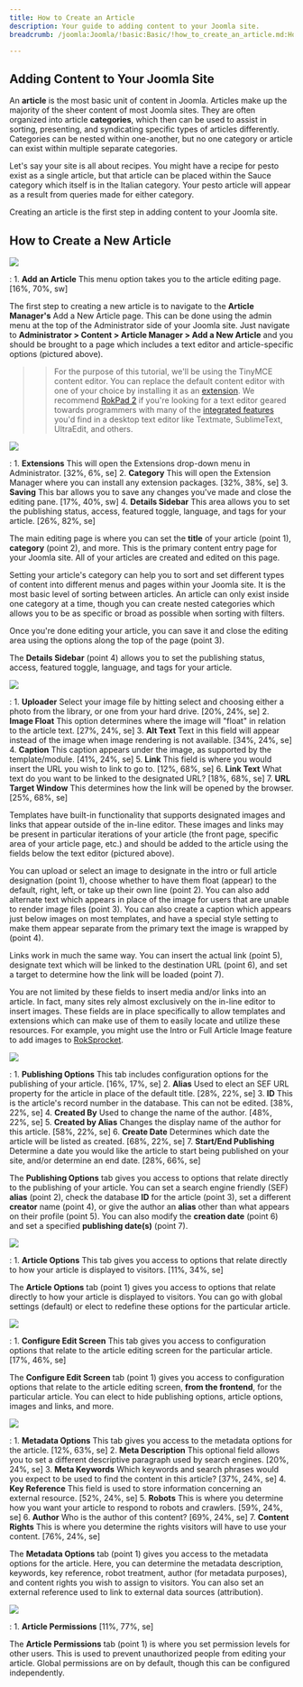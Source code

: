 ```yaml
---
title: How to Create an Article
description: Your guide to adding content to your Joomla site.
breadcrumb: /joomla:Joomla/!basic:Basic/!how_to_create_an_article.md:How to Create an Article

---
```


Adding Content to Your Joomla Site
-----

An **article** is the most basic unit of content in Joomla. Articles make up the majority of the sheer content of most Joomla sites. They are often organized into article **categories**, which then can be used to assist in sorting, presenting, and syndicating specific types of articles differently. Categories can be nested within one-another, but no one category or article can exist within multiple separate categories.

Let's say your site is all about recipes. You might have a recipe for pesto exist as a single article, but that article can be placed within the Sauce category which itself is in the Italian category. Your pesto article will appear as a result from queries made for either category. 

Creating an article is the first step in adding content to your Joomla site.

How to Create a New Article
---------

![][article1]

:   1. **Add an Article** This menu option takes you to the article editing page. [16%, 70%, sw]

The first step to creating a new article is to navigate to the **Article Manager's** Add a New Article page. This can be done using the admin menu at the top of the Administrator side of your Joomla site. Just navigate to **Administrator > Content > Article Manager > Add a New Article** and you should be brought to a page which includes a text editor and article-specific options (pictured above).

>> For the purpose of this tutorial, we'll be using the TinyMCE content editor. You can replace the default content editor with one of your choice by installing it as an [extension][extension]. We recommend [RokPad 2][rokpad] if you're looking for a text editor geared towards programmers with many of the [integrated features][pad] you'd find in a desktop text editor like Textmate, SublimeText, UltraEdit, and others. 

![][article2]

:   1. **Extensions** This will open the Extensions drop-down menu in Administrator. [32%, 6%, se]
    2. **Category** This will open the Extension Manager where you can install any extension packages. [32%, 38%, se]
    3. **Saving** This bar allows you to save any changes you've made and close the editing pane. [17%, 40%, sw]
    4. **Details Sidebar** This area allows you to set the publishing status, access, featured toggle, language, and tags for your article. [26%, 82%, se]

The main editing page is where you can set the **title** of your article (point 1), **category** (point 2), and more. This is the primary content entry page for your Joomla site. All of your articles are created and edited on this page. 

Setting your article's category can help you to sort and set different types of content into different menus and pages within your Joomla site. It is the most basic level of sorting between articles. An article can only exist inside one category at a time, though you can create nested categories which allows you to be as specific or broad as possible when sorting with filters.

Once you're done editing your article, you can save it and close the editing area using the options along the top of the page (point 3).

The **Details Sidebar** (point 4) allows you to set the publishing status, access, featured toggle, language, and tags for your article.

![][article3]

:   1. **Uploader** Select your image file by hitting select and choosing either a photo from the library, or one from your hard drive. [20%, 24%, se]
    2. **Image Float** This option determines where the image will "float" in relation to the article text. [27%, 24%, se]
    3. **Alt Text** Text in this field will appear instead of the image when image rendering is not available. [34%, 24%, se]
    4. **Caption** This caption appears under the image, as supported by the template/module. [41%, 24%, se]
    5. **Link** This field is where you would insert the URL you wish to link to go to. [12%, 68%, se]
    6. **Link Text** What text do you want to be linked to the designated URL? [18%, 68%, se]
    7. **URL Target Window** This determines how the link will be opened by the browser. [25%, 68%, se]

Templates have built-in functionality that supports designated images and links that appear outside of the in-line editor. These images and links may be present in particular iterations of your article (the front page, specific area of your article page, etc.) and should be added to the article using the fields below the text editor (pictured above).

You can upload or select an image to designate in the intro or full article designation (point 1), choose whether to have them float (appear) to the default, right, left, or take up their own line (point 2). You can also add alternate text which appears in place of the image for users that are unable to render image files (point 3). You can also create a caption which appears just below images on most templates, and have a special style setting to make them appear separate from the primary text the image is wrapped by (point 4).

Links work in much the same way. You can insert the actual link (point 5), designate text which will be linked to the destination URL (point 6), and set a target to determine how the link will be loaded (point 7).

You are not limited by these fields to insert media and/or links into an article. In fact, many sites rely almost exclusively on the in-line editor to insert images. These fields are in place specifically to allow templates and extensions which can make use of them to easily locate and utilize these resources. For example, you might use the Intro or Full Article Image feature to add images to [RokSprocket][sprocket].

![][article4]

:   1. **Publishing Options** This tab includes configuration options for the publishing of your article. [16%, 17%, se]
    2. **Alias** Used to elect an SEF URL property for the article in place of the default title. [28%, 22%, se]
    3. **ID** This is the article's record number in the database. This can not be edited. [38%, 22%, se]
    4. **Created By** Used to change the name of the author. [48%, 22%, se]
    5. **Created by Alias** Changes the display name of the author for this article. [58%, 22%, se]
    6. **Create Date** Determines which date the article will be listed as created. [68%, 22%, se]
    7. **Start/End Publishing** Determine a date you would like the article to start being published on your site, and/or determine an end date. [28%, 66%, se]

The **Publishing Options** tab gives you access to options that relate directly to the publishing of your article. You can set a search engine friendly (SEF) **alias** (point 2), check the database **ID** for the article (point 3), set a different **creator** name (point 4), or give the author an **alias** other than what appears on their profile (point 5). You can also modify the **creation date** (point 6) and set a specified **publishing date(s)** (point 7). 

![][article5]

:   1. **Article Options** This tab gives you access to options that relate directly to how your article is displayed to visitors. [11%, 34%, se]

The **Article Options** tab (point 1) gives you access to options that relate directly to how your article is displayed to visitors. You can go with global settings (default) or elect to redefine these options for the particular article.

![][article6]

:   1. **Configure Edit Screen** This tab gives you access to configuration options that relate to the article editing screen for the particular article. [17%, 46%, se]

The **Configure Edit Screen** tab (point 1) gives you access to configuration options that relate to the article editing screen, **from the frontend**, for the particular article. You can elect to hide publishing options, article options, images and links, and more.

![][article7]

:   1. **Metadata Options** This tab gives you access to the metadata options for the article. [12%, 63%, se]
    2. **Meta Description** This optional field allows you to set a different descriptive paragraph used by search engines. [20%, 24%, se]
    3. **Meta Keywords** Which keywords and search phrases would you expect to be used to find the content in this article? [37%, 24%, se]
    4. **Key Reference** This field is used to store information concerning an external resource. [52%, 24%, se]
    5. **Robots** This is where you determine how you want your article to respond to robots and crawlers. [59%, 24%, se]
    6. **Author** Who is the author of this content? [69%, 24%, se]
    7. **Content Rights** This is where you determine the rights visitors will have to use your content. [76%, 24%, se]

The **Metadata Options** tab (point 1) gives you access to the metadata options for the article. Here, you can determine the metadata description, keywords, key reference, robot treatment, author (for metadata purposes), and content rights you wish to assign to visitors. You can also set an external reference used to link to external data sources (attribution).

![][article8]

:   1. **Article Permissions** [11%, 77%, se]

The **Article Permissions** tab (point 1) is where you set permission levels for other users. This is used to prevent unauthorized people from editing your article. Global permissions are on by default, though this can be configured independently.

[article1]: assets/article_1.jpeg
[article2]: assets/article_2.jpeg
[article3]: assets/article_3.jpeg
[article4]: assets/article_4.jpeg
[article5]: assets/article_5.jpeg
[article6]: assets/article_6.jpeg
[article7]: assets/article_7.jpeg
[article8]: assets/article_8.jpeg
[extension]: ../platform/extensions.md
[rokpad]: http://www.rockettheme.com/extensions-joomla/rokpad
[pad]: ../extensions/rokpad/
[sprocket]: ../extension/roksprocket/